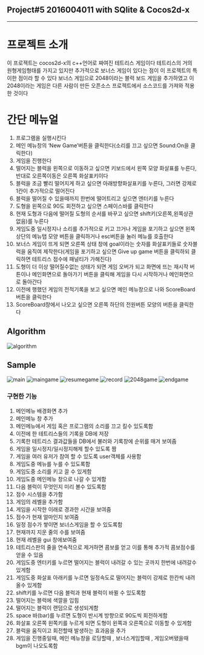 ## Project#5 2016004011 with SQlite & Cocos2d-x
***
# 프로젝트 소개
이 프로젝트는 cocos2d-x의 c++언어로 짜여진 테트리스 게임이다
테트리스의 거의 원형게임형태를 가지고 있지만 추가적으로 보너스 게임이 있다는 점이 이 프로젝트의 특이한 점이라 할 수 있다
보너스 게임으로 2048이라는 블럭 보드 게임을 추가하였고 이 2048이라는 게임은 다른 사람이 만든 오픈소스 프로젝트에서 소스코드를 가져와 적용한 것이다

# 간단 메뉴얼
1.	프로그램을 실행시킨다
2.	메인 메뉴창의 ‘New Game’버튼을 클릭한다(소리를 끄고 싶으면 Sound:On을 클릭한다)
3.	게임을 진행한다
4.	떨어지는 블럭을 왼쪽으로 이동하고 싶으면 키보드에서 왼쪽 모양 화살표를 누른다,반대로 오른쪽이동은 오른쪽 화살표키이다
5.	블럭을 조금 빨리 떨어지게 하고 싶으면 아래방향화살표키를 누른다, 그러면 강제로 1칸이 추가적으로 떨어진다
6.	블럭을 떨어질 수 있을때까지 한번에 떨어트리고 싶으면 엔터키를 누른다
7.	도형을 왼쪽으로 90도 회전하고 싶으면 스페이스바를 클릭한다
8.	현재 도형과 다음에 떨어질 도형의 순서를 바꾸고 싶으면 shift키(오른쪽,왼쪽상관없음)를 누른다
9.	게임도중 일시정지나 소리를 추가적으로 키고 끄거나 게임을 포기하고 싶으면 왼쪽 상단의 메뉴탭 모양 버튼을 클릭하거나 esc버튼을 눌러 메뉴를 호출한다
10.	보너스 게임이 뜨게 되면 오른쪽 상태 창에 goal이라는 숫자를 화살표키들로 숫자블럭을 움직여 제작한다(게임을 포기하고 싶으면 Give up game 버튼을 클릭하되 클릭하면 테트리스 점수에 패널티가 가해진다)
11.	도형이 더 이상 떨어질수없는 상태가 되면 게임 오버가 되고 화면에 뜨는 재시작 버튼이나 메인화면으로 돌아가기 버튼을 클릭해 게임을 다시 시작하거나 메인화면으로 돌아간다
12.	이전에 행했던 게임의 전적기록을 보고 싶으면 메인 메뉴창으로 나와 ScoreBoard버튼을 클릭한다
13.	ScoreBoard창에서 나오고 싶으면 오른쪽 하단의 전원버튼 모양의 버튼을 클릭한다

## Algorithm
![algorithm](https://raw.githubusercontent.com/hsh97Erica/SE-2017/master/Project%235/cocosproj/Tetris/algorithm.png)


## Sample  
![main](https://raw.githubusercontent.com/hsh97Erica/SE-2017/3eb1238d1f8d9017d02af8b860b8bebd5cc161fd/Project%235/cocosproj/Tetris/sampleshot/스크린샷%202017-06-14%20오후%201.23.48.png)
![maingame](https://raw.githubusercontent.com/hsh97Erica/SE-2017/3eb1238d1f8d9017d02af8b860b8bebd5cc161fd/Project%235/cocosproj/Tetris/sampleshot/스크린샷%202017-06-14%20오후%208.03.33.png)
![resumegame](https://raw.githubusercontent.com/hsh97Erica/SE-2017/3eb1238d1f8d9017d02af8b860b8bebd5cc161fd/Project%235/cocosproj/Tetris/sampleshot/스크린샷%202017-06-14%20오후%208.03.41.png)
![record](https://raw.githubusercontent.com/hsh97Erica/SE-2017/3eb1238d1f8d9017d02af8b860b8bebd5cc161fd/Project%235/cocosproj/Tetris/sampleshot/스크린샷%202017-06-14%20오후%201.29.39.png)
![2048game](https://raw.githubusercontent.com/hsh97Erica/SE-2017/3eb1238d1f8d9017d02af8b860b8bebd5cc161fd/Project%235/cocosproj/Tetris/sampleshot/스크린샷%202017-06-14%20오후%201.24.32.png)
![endgame](https://raw.githubusercontent.com/hsh97Erica/SE-2017/master/Project%235/cocosproj/Tetris/sampleshot/스크린샷%202017-06-14%20오후%2010.12.32.png)

### **구현한 기능**
1. 메인메뉴 배경화면 추가  
2. 메인메뉴 창 추가   
3. 메인메뉴에서 게임 혹은 프로그램의 소리를 끄고 킬수 있도록함   
4. 이전에 한 테트리스들의 기록을 DB에 저장  
5. 기록한 테트리스 결과값들을 DB에서 불러와 기록창에 순위를 매겨 보여줌  
6. 게임을 일시정지/일시정지해제 할수 있도록 짬  
7. 게임을 여러 유저가 참여 할 수 있도록 user객체를 사용함  
8. 게임도중 메뉴를 누를 수 있도록함  
9. 게임도중 소리를 키고 끌 수 있게함   
10. 게임도중 메인메뉴 창으로 나갈 수 있게함  
11. 다음 블럭이 무엇인지 미리 볼수 있도록함   
12. 점수 시스템을 추가함   
13. 게임의 레벨을 추가함   
14. 게임을 시작한 이래로 경과한 시간을 보여줌  
15. 점수가 현재 얼마인지 보여줌  
16. 일정 점수가 쌓이면 보너스게임을 할 수 있도록함  
17. 현재까지 지운 줄의 수를 보여줌   
18. 현재 레벨을 gui 창에보여줌   
19. 테트리스판의 줄을 연속적으로 제거하면 콤보를 얻고 이를 통해 추가적 콤보점수를 얻을 수 있음  
20. 게임도중 엔터키를 누르면 떨어지는 블럭이 내려갈 수 있는 곳까지 한번에 내려갈수 있게함  
21. 게임도중 화살표 아래키를 누르면 일정속도로 떨어지는 블럭이 강제로 한칸씩 내려올수 있게함  
22. shift키를 누르면 다음 블럭과 현재 블럭이 바뀔 수 있도록함  
23. 떨어지는 블럭에 색깔을 입힘  
24. 떨어지는 블럭이 랜덤으로 생성되게함  
25. space 바(bar)를 누르면 도형이 반시계 방향으로 90도씩 회전하게함  
26. 화살표 오른쪽 왼쪽키를 누르게 되면 도형이 왼쪽과 오른쪽으로 이동할 수 있게함  
27. 블럭을 움직이고 회전할때 발생하는 효과음을 추가   
28. 게임을 진행중일때, 메인 메뉴창을 로딩할때 , 보너스게임할때 , 게임오버됐을때 bgm이 나오도록함  
